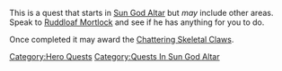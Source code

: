 This is a quest that starts in [Sun God
Altar](:Category:Sun_God_Altar.md "wikilink") but *may* include other
areas. Speak to [Ruddloaf Mortlock](Ruddloaf_Mortlock "wikilink") and
see if he has anything for you to do.

Once completed it may award the [Chattering Skeletal
Claws](Chattering_Skeletal_Claws "wikilink").

[Category:Hero Quests](Category:Hero_Quests "wikilink") [Category:Quests
In Sun God Altar](Category:Quests_In_Sun_God_Altar "wikilink")
